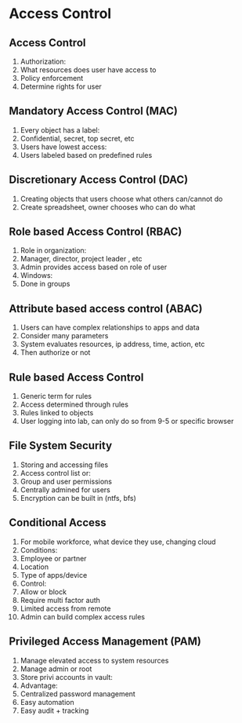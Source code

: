 # Access Control

## Access Control

1. Authorization:
 1. What resources does user have access to
 1. Policy enforcement
 1. Determine rights for user

## Mandatory Access Control (MAC)

1. Every object has a label:
 1. Confidential, secret, top secret, etc
1. Users have lowest access:
 1. Users labeled based on predefined rules

## Discretionary Access Control (DAC)

1. Creating objects that users choose what others can/cannot do
1. Create spreadsheet, owner chooses who can do what

## Role based Access Control (RBAC)

1. Role in organization:
 1. Manager, director, project leader , etc
1. Admin provides access based on role of user
1. Windows:
 1. Done in groups

## Attribute based access control (ABAC)

1. Users can have complex relationships to apps and data
1. Consider many parameters
1. System evaluates resources, ip address, time, action, etc
1. Then authorize or not

##  Rule based Access Control

1. Generic term for rules
1. Access determined through rules
1. Rules linked to objects
1. User logging into lab, can only do so from 9-5 or specific browser

## File System Security

1. Storing and accessing files
1. Access control list or:
 1. Group and user permissions
 1. Centrally admined for users
1. Encryption can be built in (ntfs, bfs)

## Conditional Access

1. For mobile workforce, what device they use, changing cloud
1. Conditions:
 1. Employee or partner
 1. Location
 1. Type of apps/device
1. Control:
 1. Allow or block
 1. Require multi factor auth
 1. Limited access from remote
1. Admin can build complex access rules

## Privileged Access Management (PAM)

1. Manage elevated access to system resources
1. Manage admin or root
1. Store privi accounts in vault:
1. Advantage:
 1. Centralized password management
 1. Easy automation
 1. Easy audit + tracking

